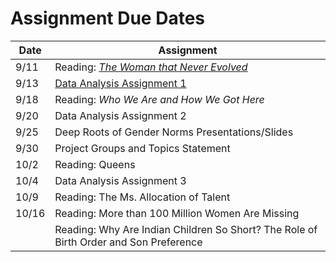 # Assignment Due Dates

| Date | Assignment |
| ------- | -------------- |
| 9/11 | Reading: [_The Woman that Never Evolved_](https://www.gradescope.com/courses/853960/assignments/4879294/) |
| 9/13 | [Data Analysis Assignment 1](data1.html) |
| 9/18 | Reading: _Who We Are and How We Got Here_ |
| 9/20 | Data Analysis Assignment 2 |
| 9/25 | Deep Roots of Gender Norms Presentations/Slides |
| 9/30 | Project Groups and Topics Statement |
| 10/2 | Reading: Queens |
| 10/4 | Data Analysis Assignment 3 |
| 10/9 | Reading: The Ms. Allocation of Talent |
| 10/16 | Reading: More than 100 Million Women Are Missing |
|       | Reading:  Why Are Indian Children So Short? The Role of Birth Order and Son Preference |
